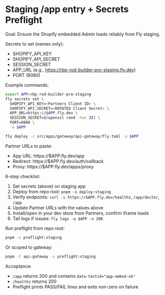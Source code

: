 # Staging /app entry + Secrets Preflight

<!-- BEGIN RBP GENERATED: staging-app-entry-preflight-v1 -->

Goal: Ensure the Shopify embedded Admin loads reliably from Fly staging.

Secrets to set (names only):
- SHOPIFY_API_KEY
- SHOPIFY_API_SECRET
- SESSION_SECRET
- APP_URL (e.g., https://rbp-rod-builder-pro-staging.fly.dev)
- PORT (8080)

Example commands:
```sh
export APP=rbp-rod-builder-pro-staging
fly secrets set \
  SHOPIFY_API_KEY=<Partners Client ID> \
  SHOPIFY_API_SECRET=<ROTATED Client Secret> \
  APP_URL=https://$APP.fly.dev \
  SESSION_SECRET=$(openssl rand -hex 32) \
  PORT=8080 \
  -a $APP

fly deploy -c src/apps/gateway/api-gateway/fly.toml -a $APP
```

Partner URLs to paste:
- App URL:     https://$APP.fly.dev/app
- Redirect:    https://$APP.fly.dev/auth/callback
- Proxy:       https://$APP.fly.dev/apps/proxy

6-step checklist:
1) Set secrets (above) on staging app
2) Deploy from repo root: `pnpm -s deploy:staging`
3) Verify endpoints: `curl -i https://$APP.fly.dev/healthz`, `/app/doctor`, `/app`
4) Update Partner URLs with the values above
5) Install/open in your dev store from Partners, confirm iframe loads
6) Tail logs if issues: `fly logs -a $APP -n 200`

Run preflight from repo root:
```sh
pnpm -s preflight:staging
```
Or scoped to gateway:
```sh
pnpm -F api-gateway -s preflight:staging
```

Acceptance:
- `/app` returns 200 and contains `data-testid="app-embed-ok"`
- `/healthz` returns 200
- Preflight prints PASS/FAIL lines and exits non-zero on failure

<!-- END RBP GENERATED: staging-app-entry-preflight-v1 -->
